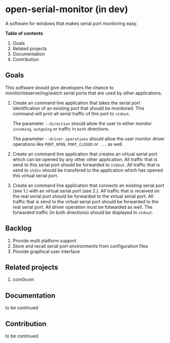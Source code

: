 # open-serial-monitor (in dev)

A software for windows that makes serial port monitoring easy.

**Table of contents**

1. Goals
2. Related projects
3. Documentation
4. Contribution

## Goals

This software should give developers the chance to monitor/observe/log/watch serial ports that are used by other applications.

1.  Create an command line application that takes the serial port identification of an existing port that should be monitored.
    This command will print all serial traffic of this port to `stdout`.
    
    The parameter `--direction` should allow the user to either monitor `incoming`, `outgoing` or traffic in `both` directions.
    
    The parameter `--driver_operations` should allow the user monitor driver operations like `PORT_OPEN`, `PORT_CLOSED` or `...` as well.
    
2.  Create an command line application that creates an virtual serial port which can be opened by any other other application.
    All traffic that is send to this serial port should be forwarded to `stdout`. All traffic that is send to `stdin` should be transfered to the application which has opened this virtual serial port.  

3.  Create an command line application that connects an existing serial port (see 1.) with an virtual serial port (see 2.).
    All traffic that is received on the real serial port should be forwarded to the virtual serial port. All traffic that is send to the virtual serial port should be forwarded to the real serial port.
    All driver operation must be fotwarded as well. The forwarded traffic (in both directions) should be displayed in `stdout`.

## Backlog

1. Provide multi platform support
2. Store and recall serial port environments from configuration files
3. Provide graphical user interface

## Related projects

1.  com0com

## Documentation

to be continued

## Contribution

to be continued